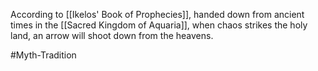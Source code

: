 According to <span class="miscellaneous">[[Ikelos' Book of Prophecies]]</span>, handed down from ancient times in the <span class="political-bodies-places">[[Sacred Kingdom of Aquaria]]</span>, when chaos strikes the holy land, an arrow will shoot down from the heavens.

#Myth-Tradition